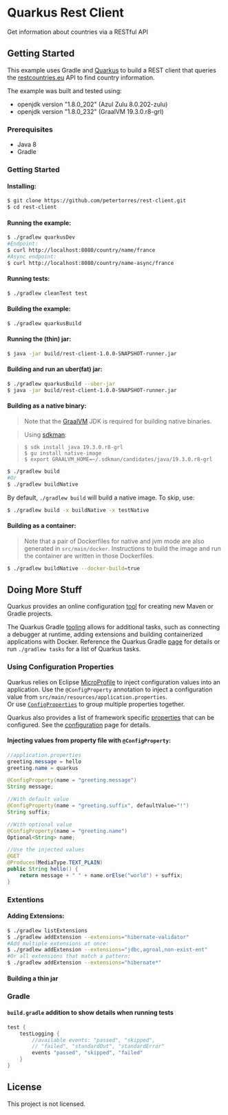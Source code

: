 
Quarkus Rest Client 
===================

Get information about countries via a RESTful API

## Getting Started

This example uses Gradle and [Quarkus][quark] to build a REST client
that queries the [restcountries.eu][restc] API to find country information.

The example was built and tested using: 

- openjdk version "1.8.0_202" (Azul Zulu 8.0.202-zulu)
- openjdk version "1.8.0_232" (GraalVM 19.3.0.r8-grl)

### Prerequisites

- Java 8
- Gradle 

### Getting Started

#### Installing: 

```bash
$ git clone https://github.com/petertorres/rest-client.git
$ cd rest-client
```

#### Running the example:

```bash
$ ./gradlew quarkusDev
#Endpoint:
$ curl http://localhost:8080/country/name/france
#Async endpoint:
$ curl http://localhost:8080/country/name-async/france
``` 

#### Running tests:

```bash 
$ ./gradlew cleanTest test                                                           
```

#### Building the example:

```bash
$ ./gradlew quarkusBuild
```

#### Running the (thin) jar:

```bash
$ java -jar build/rest-client-1.0.0-SNAPSHOT-runner.jar
```

#### Building and run an uber(fat) jar:
```bash
$ ./gradlew quarkusBuild --uber-jar
$ java -jar build/rest-client-1.0.0-SNAPSHOT-runner.jar
```

#### Building as a native binary:

>Note that the [GraalVM][graal] JDK is required for building native binaries.

>Using [sdkman](https://sdkman.io):

> `$ sdk install java 19.3.0.r8-grl`  
> `$ gu install native-image`  
> `$ export GRAALVM_HOME=~/.sdkman/candidates/java/19.3.0.r8-grl`  

```bash
$ ./gradlew build
#Or
$ ./gradlew buildNative
```

By default, `./gradlew build` will build a native image. To skip, use:

```bash
$ ./gradlew build -x buildNative -x testNative
```

#### Building as a container:

>Note that a pair of Dockerfiles for native and jvm mode are also generated 
in `src/main/docker`. Instructions to build the image and run the container 
are written in those Dockerfiles.

```bash
$ ./gradlew buildNative --docker-build=true
```

## Doing More Stuff

Quarkus provides an online configuration [tool][codeq] for creating new 
Maven or Gradle projects.  

The Quarkus Gradle [tooling][gradl] allows for additional 
tasks, such as connecting a debugger at runtime, adding extensions and 
building containerized applications with Docker.  Reference the Quarkus 
Gradle [page][gradl] for details or run `./gradlew tasks` for a list of 
Quarkus tasks.  

### Using Configuration Properties

Quarkus relies on Eclipse [MicroProfile][micro] to inject configuration 
values into an application. Use the `@ConfigProperty` annotation to inject 
a configuration value from `src/main/resources/application.properties`.  
Or use [`ConfigProperties`][cfprs] to group multiple properties together.  

Quarkus also provides a list of framework specific [properties][cfall] that 
can be configured.  See the [configuration][confi] page for details.  

#### Injecting values from property file with `@ConfigProperty`:

```java
//application.properties
greeting.message = hello
greeting.name = quarkus
```

```java
@ConfigProperty(name = "greeting.message") 
String message;

//With default value
@ConfigProperty(name = "greeting.suffix", defaultValue="!") 
String suffix;

//With optional value
@ConfigProperty(name = "greeting.name")
Optional<String> name;

//Use the injected values
@GET
@Produces(MediaType.TEXT_PLAIN)
public String hello() {
    return message + " " + name.orElse("world") + suffix;
}
```

### Extentions

#### Adding Extensions:

```bash
$ ./gradlew listExtensions
$ ./gradlew addExtension --extensions="hibernate-validator"
#Add multiple extensions at once:
$ ./gradlew addExtension --extensions="jdbc,agroal,non-exist-ent"
#Or all extensions that match a pattern:
$ ./gradlew addExtension --extensions="hibernate*"
```

#### Building a thin jar

### Gradle 

#### `build.gradle` addition to show details when running tests

```groovy
test {
    testLogging {
        //available events: "passed", "skipped", 
        // "failed", "standardOut", "standardError"
        events "passed", "skipped", "failed"
    }
}
```


## License

This project is not licensed.

[quark]:https://quarkus.io/
[restc]:https://restcountries.eu/
[gradl]:https://quarkus.io/guides/gradle-tooling
[graal]:https://www.graalvm.org/
[codeq]:https://code.quarkus.io/
[sdkmi]:https://sdkman.io/
[confi]:https://quarkus.io/guides/config
[cfall]:https://quarkus.io/guides/all-config
[cfprp]:https://quarkus.io/guides/config#configuration-profiles
[cfprs]:https://quarkus.io/guides/config#using-configproperties
[micro]:https://github.com/eclipse/microprofile-config/blob/master/spec/src/main/asciidoc/converters.asciidoc
